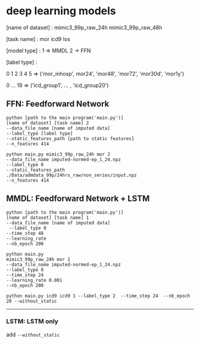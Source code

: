 # deep learning models

[name of dataset] : mimic3_99p_raw_24h mimic3_99p_raw_48h

[task name] : mor icd9 los

[model type] : 1 => MMDL 2 -> FFN


[label type] : 

0 1 2 3 4 5 => ('mor_inhosp', mor24', 'mor48', 'mor72', 'mor30d', 'mor1y')

0 ... 19 => ('icd_group1', ... , 'icd_group20')       


## FFN: Feedforward Network

```
python [path to the main program('main.py')] 
[name of dataset] [task name] 2 
--data_file_name [name of imputed data]
--label_type [label type] 
--static_features_path [path to static features] 
--n_features 414
```

```
python main.py mimic3_99p_raw_24h mor 2 
--data_file_name imputed-normed-ep_1_24.npz
--label_type 0
--static_features_path ./Data/admdata_99p/24hrs_raw/non_series/input.npz
--n_features 414
```



## MMDL: Feedforward Network + LSTM

```
python [path to the main program('main.py')]
[name of dataset] [task name] 1
--data_file_name [name of imputed data]
 --label_type 0
--time_step 48
--learning_rate
--nb_epoch 200
```

```
python main.py 
mimic3_99p_raw_24h mor 1 
--data_file_name imputed-normed-ep_1_24.npz
--label_type 0
--time_step 24
--learning_rate 0.001
--nb_epoch 200
```

```
python main.py icd9 icd9 1 --label_type 2  --time_step 24  --nb_epoch 20 --without_static
```

---

### LSTM: LSTM only

add `--without_static`
